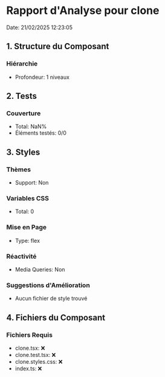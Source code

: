 # Rapport d'Analyse pour clone

Date: 21/02/2025 12:23:05

## 1. Structure du Composant

### Hiérarchie

- Profondeur: 1 niveaux

## 2. Tests

### Couverture

- Total: NaN%
- Éléments testés: 0/0

## 3. Styles

### Thèmes

- Support: Non

### Variables CSS

- Total: 0

### Mise en Page

- Type: flex

### Réactivité

- Media Queries: Non

### Suggestions d'Amélioration

- Aucun fichier de style trouvé

## 4. Fichiers du Composant

### Fichiers Requis

- clone.tsx: ❌
- clone.test.tsx: ❌
- clone.styles.css: ❌
- index.ts: ❌

